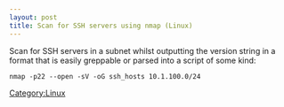 ```yaml
---
layout: post 
title: Scan for SSH servers using nmap (Linux)
---
```


Scan for SSH servers in a subnet whilst outputting the version string in
a format that is easily greppable or parsed into a script of some kind:

    nmap -p22 --open -sV -oG ssh_hosts 10.1.100.0/24

[Category:Linux](Category:Linux "wikilink")
